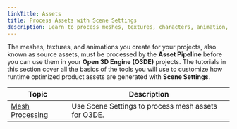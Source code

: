 ```yaml
---
linkTitle: Assets
title: Process Assets with Scene Settings
description: Learn to process meshes, textures, characters, animation, and PhysX assets for Open 3D Engine (O3DE).
---
```


The meshes, textures, and animations you create for your projects, also known as source assets, must be processed by the **Asset Pipeline** before you can use them in your **Open 3D Engine (O3DE)** projects. The tutorials in this section cover all the basics of the tools you will use to customize how runtime optimized product assets are generated with **Scene Settings**.


| Topic | Description |
| - | - |
| [Mesh Processing](mesh-assets) | Use Scene Settings to process mesh assets for O3DE. |